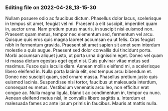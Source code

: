 

### Editing file on 2022-04-28_13-15-30

Nullam posuere odio ac faucibus dictum. Phasellus dolor lacus, scelerisque in tempus sit amet, feugiat vel mi. Praesent a elit suscipit, imperdiet quam in, auctor urna. Nam pretium purus mauris, in suscipit nisi euismod non. Praesent quam metus, tempor nec elementum sed, fermentum vel arcu. Quisque quis eros quis magna laoreet accumsan eu ut felis. Cras feugiat nibh in fermentum gravida. Praesent sit amet sapien sit amet sem interdum molestie a quis augue. Praesent sed dolor convallis dui tincidunt porta. Morbi accumsan aliquet justo, ut porta urna dignissim eget. Donec vel quam id massa dictum egestas eget eget nisi. Duis pulvinar vitae metus sed maximus.
Fusce quis iaculis diam. Aenean mollis eleifend mi, a scelerisque libero eleifend in. Nulla porta lacinia elit, sed tempus arcu bibendum et. Donec nec suscipit quam, sed ornare massa. Phasellus pretium justo quis euismod lacinia. Suspendisse nisi tortor, faucibus ut malesuada interdum, consequat eu metus. Vestibulum venenatis arcu leo, non efficitur erat congue ac. Nulla magna ligula, blandit ac condimentum in, tempor eu nunc. Aenean eleifend metus nisl, in convallis libero sagittis a. Interdum et malesuada fames ac ante ipsum primis in faucibus. Mauris at mattis nulla.


